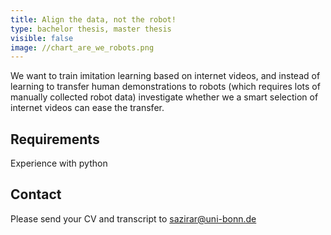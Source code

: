 ```yaml
---
title: Align the data, not the robot!
type: bachelor thesis, master thesis
visible: false
image: //chart_are_we_robots.png
---
```

We want to train imitation learning based on internet videos, and instead of learning to transfer human demonstrations to robots (which requires lots of manually collected robot data) investigate whether we a smart selection of internet videos can ease the transfer.

 ## Requirements
Experience with python

## Contact
Please send your CV and transcript to sazirar@uni-bonn.de